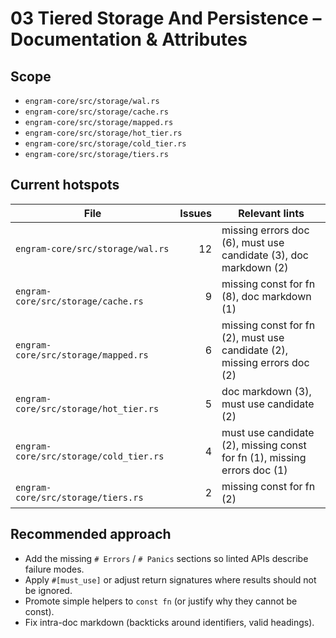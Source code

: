# 03 Tiered Storage And Persistence – Documentation & Attributes

## Scope
- `engram-core/src/storage/wal.rs`
- `engram-core/src/storage/cache.rs`
- `engram-core/src/storage/mapped.rs`
- `engram-core/src/storage/hot_tier.rs`
- `engram-core/src/storage/cold_tier.rs`
- `engram-core/src/storage/tiers.rs`

## Current hotspots
| File | Issues | Relevant lints |
| --- | ---: | --- |
| `engram-core/src/storage/wal.rs` | 12 | missing errors doc (6), must use candidate (3), doc markdown (2) |
| `engram-core/src/storage/cache.rs` | 9 | missing const for fn (8), doc markdown (1) |
| `engram-core/src/storage/mapped.rs` | 6 | missing const for fn (2), must use candidate (2), missing errors doc (2) |
| `engram-core/src/storage/hot_tier.rs` | 5 | doc markdown (3), must use candidate (2) |
| `engram-core/src/storage/cold_tier.rs` | 4 | must use candidate (2), missing const for fn (1), missing errors doc (1) |
| `engram-core/src/storage/tiers.rs` | 2 | missing const for fn (2) |

## Recommended approach
- Add the missing `# Errors` / `# Panics` sections so linted APIs describe failure modes.
- Apply `#[must_use]` or adjust return signatures where results should not be ignored.
- Promote simple helpers to `const fn` (or justify why they cannot be const).
- Fix intra-doc markdown (backticks around identifiers, valid headings).
